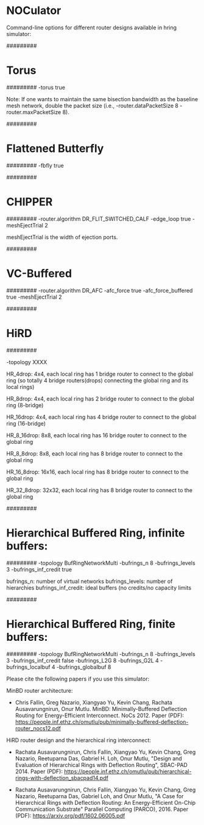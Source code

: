 # NOCulator

Command-line options for different router designs available in hring simulator:

#########
# Torus
#########
-torus true

Note: If one wants to maintain the same bisection bandwidth as the baseline mesh
network, double the packet size (i.e., -router.dataPacketSize 8 -router.maxPacketSize
8).

#########
# Flattened Butterfly
#########
-fbfly true

#########
# CHIPPER
#########
-router.algorithm DR_FLIT_SWITCHED_CALF -edge_loop true -meshEjectTrial 2

meshEjectTrial is the width of ejection ports.


#########
# VC-Buffered
#########
-router.algorithm DR_AFC -afc_force true -afc_force_buffered true
-meshEjectTrial 2

#########
# HiRD
#########

-topology XXXX

HR_4drop:
    4x4, each local ring has 1 bridge router to connect to the global
    ring (so totally 4 bridge routers(drops) connecting the global ring
    and its local rings)

HR_8drop:
    4x4, each local ring has 2 bridge router to connect to the global ring
    (8-bridge)

HR_16drop:
    4x4, each local ring has 4 bridge router to connect to the global ring
    (16-bridge)

HR_8_16drop:
    8x8, each local ring has 16 bridge router to connect to the global ring

HR_8_8drop:
    8x8, each local ring has 8 bridge router to connect to the global ring

HR_16_8drop:
    16x16, each local ring has 8 bridge router to connect to the global ring

HR_32_8drop:
    32x32, each local ring has 8 bridge router to connect to the global ring


#########
# Hierarchical Buffered Ring, infinite buffers:
#########
-topology BufRingNetworkMulti -bufrings_n 8 -bufrings_levels 3 -bufrings_inf_credit true

bufrings_n: number of virtual networks
bufrings_levels: number of hierarchies
bufrings_inf_credit: ideal buffers (no credits/no capacity limits

#########
# Hierarchical Buffered Ring, finite buffers:
#########
-topology BufRingNetworkMulti -bufrings_n 8 -bufrings_levels 3 -bufrings_inf_credit false -bufrings_L2G 8 -bufrings_G2L 4 -bufrings_localbuf 4 -bufrings_globalbuf 8


Please cite the following papers if you use this simulator:

MinBD router architecture:
- Chris Fallin, Greg Nazario, Xiangyao Yu, Kevin Chang, Rachata Ausavarungnirun, Onur Mutlu.
MinBD: Minimally-Buffered Deflection Routing for Energy-Efficient Interconnect. NoCs 2012.
Paper (PDF): https://people.inf.ethz.ch/omutlu/pub/minimally-buffered-deflection-router_nocs12.pdf

HiRD router design and the hierarchical ring interconnect:
- Rachata Ausavarungnirun, Chris Fallin, Xiangyao Yu, Kevin Chang, Greg Nazario, Reetuparna Das, Gabriel H. Loh, Onur Mutlu,
"Design and Evaluation of Hierarchical Rings with Deflection Routing", SBAC-PAD 2014.
Paper (PDF): https://people.inf.ethz.ch/omutlu/pub/hierarchical-rings-with-deflection_sbacpad14.pdf

- Rachata Ausavarungnirun, Chris Fallin, Xiangyao Yu, Kevin Chang, Greg Nazario, Reetuparna Das, Gabriel Loh, and Onur Mutlu,
"A Case for Hierarchical Rings with Deflection Routing: An Energy-Efficient On-Chip Communication Substrate"
Parallel Computing (PARCO), 2016.
Paper (PDF): https://arxiv.org/pdf/1602.06005.pdf


